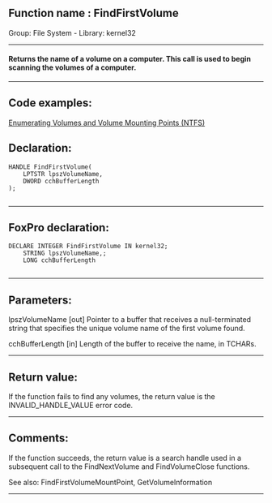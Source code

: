 
## Function name : FindFirstVolume
Group: File System - Library: kernel32    
***  


#### Returns the name of a volume on a computer. This call is used to begin scanning the volumes of a computer.
***  


## Code examples:
[Enumerating Volumes and Volume Mounting Points (NTFS)](../../samples/sample_087.md)  

## Declaration:
```foxpro  
HANDLE FindFirstVolume(
	LPTSTR lpszVolumeName,
	DWORD cchBufferLength
);
  
```  
***  


## FoxPro declaration:
```foxpro  
DECLARE INTEGER FindFirstVolume IN kernel32;
	STRING lpszVolumeName,;
	LONG cchBufferLength
  
```  
***  


## Parameters:
lpszVolumeName 
[out] Pointer to a buffer that receives a null-terminated string that specifies the unique volume name of the first volume found. 

cchBufferLength 
[in] Length of the buffer to receive the name, in TCHARs.  
***  


## Return value:
If the function fails to find any volumes, the return value is the INVALID_HANDLE_VALUE error code.  
***  


## Comments:
If the function succeeds, the return value is a search handle used in a subsequent call to the FindNextVolume and FindVolumeClose functions.  
  
See also: FindFirstVolumeMountPoint, GetVolumeInformation   
  
***  

